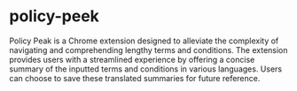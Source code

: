 # policy-peek
Policy Peak is a Chrome extension designed to alleviate the complexity of navigating and comprehending lengthy terms and conditions. The extension provides users with a streamlined experience by offering a concise summary of the inputted terms and conditions in various languages. Users can choose to save these translated summaries for future reference.

